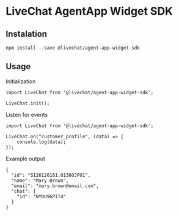 # LiveChat AgentApp Widget SDK

## Instalation

```
npm install --save @livechat/agent-app-widget-sdk
```

## Usage


Initialization

```
import LiveChat from '@livechat/agent-app-widget-sdk';

LiveChat.init();
```


Listen for events

```
import LiveChat from '@livechat/agent-app-widget-sdk';

LiveChat.on("customer_profile", (data) => {
	console.log(data);
});
```

Example output

```
{
  "id": "S126126161.O136OJPO1",
  "name": "Mary Brown",
  "email": "mary.brown@email.com",
  "chat": {
    "id": "NY0U96PIT4"
  }
}
```